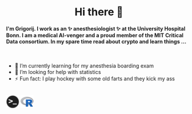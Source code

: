 <h1 align="center"> Hi there 👋</h1>

#### I'm Grigorij. I work as an ✨  anesthesiologist ✨ at the University Hospital Bonn. I am a medical AI-venger and a proud member of the MIT Critical Data consortium. In my spare time read about crypto and learn things ... 

<br>

- 🌱 I’m currently learning for my anesthesia boarding exam
- 🤔 I’m looking for help with statistics
- ⚡ Fun fact: I play hockey with some old farts and they kick my ass

<br>

<div class="inline-block">
  <img height="35px" width="35px" src="https://raw.githubusercontent.com/github/explore/80688e429a7d4ef2fca1e82350fe8e3517d3494d/topics/terminal/terminal.png" />
  <img height="35px" width="35px" src="https://raw.githubusercontent.com/github/explore/80688e429a7d4ef2fca1e82350fe8e3517d3494d/topics/r/r.png" />
</div>


<br>

<!-- ![Grigorij's GitHub stats](https://github-readme-stats.vercel.app/api?username=grigorijschleifer&hide=contribs,prs&show_icons=true&theme=dracula) -->
